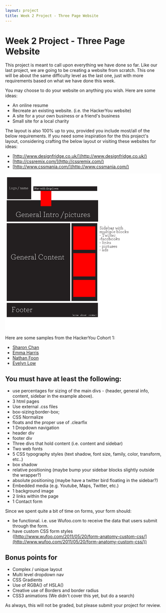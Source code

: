 ```yaml
---
layout: project
title: Week 2 Project - Three Page Website
---
```


# Week 2 Project - Three Page Website

This project is meant to call upon everything we have done so far. Like our last project, we are going to be creating a website from scratch. This one will be about the same difficulty level as the last one, just with more requirements based on what we have done this week.

You may choose to do your website on anything you wish. Here are some ideas:

* An online resume
* Recreate an existing website. (i.e. the HackerYou website)
* A site for a your own business or a friend's business
* Small site for a local charity

The layout is also 100% up to you, provided you include most/all of the below requirements. If you need some inspiration for the this project's layout, considering crafting the below layout or visiting these websites for ideas:

* [http://www.designfridge.co.uk/](http://www.designfridge.co.uk/)
* [http://cssremix.com/](http://cssremix.com/)
* [http://www.cssmania.com/](http://www.cssmania.com/)

![image](projectWireframe.png)

Here are some samples from the HackerYou Cohort 1: 

* [Sharon Chan](http://projects.hackeryou.com/week2/sharon-chan)
* [Emma Harris](http://projects.hackeryou.com/week2/emma-harris)
* [Nathan Foon](http://projects.hackeryou.com/week2/nathan-foon)
* [Evelyn Low](http://projects.hackeryou.com/week2/evelyn-low)


## You must have at least the following:

* use percentages for sizing of the main divs - (header, general info, content, sidebar in the example above).
* 3 html pages
* Use external .css files
* box-sizing:border-box;
* CSS Normalize
* floats and the proper use of .clearfix
* 1 Dropdown navigation
* header div
* footer div
* Three divs that hold content (i.e. content and sidebar)
* Two web fonts
* 5 CSS typography styles (text shadow, font size, family, color, transform, etc..)
* box shadow
* relative positioning (maybe bump your sidebar blocks slightly outside the wrapper?)
* absolute positioning (maybe have a twitter bird floating in the sidebar?)
* Embedded media (e.g. Youtube, Maps, Twitter, etc.)
* 1 background image
* 2 links within the page
* 1 Contact form


Since we spent quite a bit of time on forms, your form should:

* be functional. i.e. use Wufoo.com to receive the data that users submit through the form.
* have custom CSS form styles ([http://www.wufoo.com/2011/05/20/form-anatomy-custom-css/](http://www.wufoo.com/2011/05/20/form-anatomy-custom-css/))

## Bonus points for

* Complex / unique layout
* Multi level dropdown nav
* CSS Gradients
* Use of RGBA() of HSLA()
* Creative use of Borders and border radius
* CSS3 animations (We didn't cover this yet, but do a search)

As always, this will not be graded, but please submit your project for review.